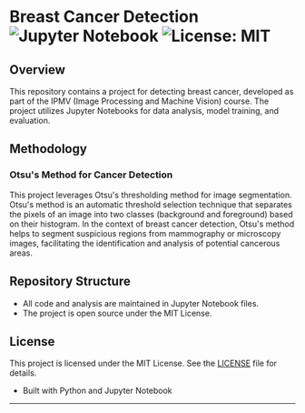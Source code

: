 
# Breast Cancer Detection ![Jupyter Notebook](https://img.shields.io/badge/Made%20with-Jupyter%20Notebook-orange)  ![License: MIT](https://img.shields.io/badge/License-MIT-yellow.svg)

## Overview

This repository contains a project for detecting breast cancer, developed as part of the IPMV (Image Processing and Machine Vision) course. The project utilizes Jupyter Notebooks for data analysis, model training, and evaluation.

## Methodology 
### Otsu's Method for Cancer Detection

This project leverages Otsu's thresholding method for image segmentation. Otsu's method is an automatic threshold selection technique that separates the pixels of an image into two classes (background and foreground) based on their histogram. In the context of breast cancer detection, Otsu's method helps to segment suspicious regions from mammography or microscopy images, facilitating the identification and analysis of potential cancerous areas.

## Repository Structure
- All code and analysis are maintained in Jupyter Notebook files.
- The project is open source under the MIT License.

## License

This project is licensed under the MIT License. See the [LICENSE](LICENSE) file for details.

- Built with Python and Jupyter Notebook

---
